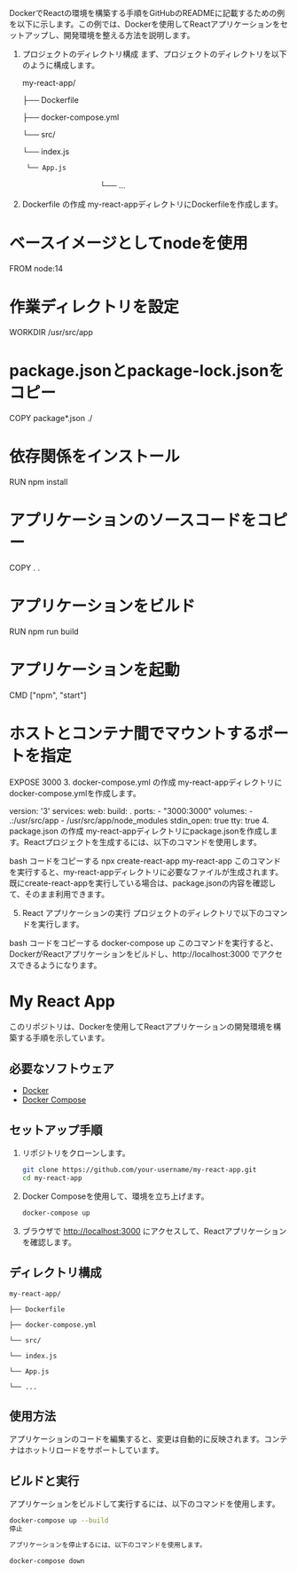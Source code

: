 DockerでReactの環境を構築する手順をGitHubのREADMEに記載するための例を以下に示します。この例では、Dockerを使用してReactアプリケーションをセットアップし、開発環境を整える方法を説明します。

1. プロジェクトのディレクトリ構成
まず、プロジェクトのディレクトリを以下のように構成します。

    my-react-app/
   

    ├── Dockerfile

    ├── docker-compose.yml

    └── src/

     └── index.js

        └── App.js

   　　　　　　　　　　└── ...
    
3. Dockerfile の作成
my-react-appディレクトリにDockerfileを作成します。

# ベースイメージとしてnodeを使用
FROM node:14

# 作業ディレクトリを設定
WORKDIR /usr/src/app

# package.jsonとpackage-lock.jsonをコピー
COPY package*.json ./

# 依存関係をインストール
RUN npm install

# アプリケーションのソースコードをコピー
COPY . .

# アプリケーションをビルド
RUN npm run build

# アプリケーションを起動
CMD ["npm", "start"]

# ホストとコンテナ間でマウントするポートを指定
EXPOSE 3000
3. docker-compose.yml の作成
my-react-appディレクトリにdocker-compose.ymlを作成します。

version: '3'
services:
  web:
    build: .
    ports:
      - "3000:3000"
    volumes:
      - .:/usr/src/app
      - /usr/src/app/node_modules
    stdin_open: true
    tty: true
4. package.json の作成
my-react-appディレクトリにpackage.jsonを作成します。Reactプロジェクトを生成するには、以下のコマンドを使用します。

bash
コードをコピーする
npx create-react-app my-react-app
このコマンドを実行すると、my-react-appディレクトリに必要なファイルが生成されます。既にcreate-react-appを実行している場合は、package.jsonの内容を確認して、そのまま利用できます。

5. React アプリケーションの実行
プロジェクトのディレクトリで以下のコマンドを実行します。

bash
コードをコピーする
docker-compose up
このコマンドを実行すると、DockerがReactアプリケーションをビルドし、http://localhost:3000 でアクセスできるようになります。

# My React App

このリポジトリは、Dockerを使用してReactアプリケーションの開発環境を構築する手順を示しています。

## 必要なソフトウェア

- [Docker](https://www.docker.com/)
- [Docker Compose](https://docs.docker.com/compose/)

## セットアップ手順

1. リポジトリをクローンします。

    ```bash
    git clone https://github.com/your-username/my-react-app.git
    cd my-react-app
    ```

2. Docker Composeを使用して、環境を立ち上げます。

    ```bash
    docker-compose up
    ```

3. ブラウザで [http://localhost:3000](http://localhost:3000) にアクセスして、Reactアプリケーションを確認します。

## ディレクトリ構成

    my-react-app/
    
    ├── Dockerfile
    
    ├── docker-compose.yml
    
    └── src/
    
    └── index.js
    
    └── App.js
    
    └── ...

## 使用方法

アプリケーションのコードを編集すると、変更は自動的に反映されます。コンテナはホットリロードをサポートしています。

## ビルドと実行

アプリケーションをビルドして実行するには、以下のコマンドを使用します。

```bash
docker-compose up --build
停止

アプリケーションを停止するには、以下のコマンドを使用します。

docker-compose down
